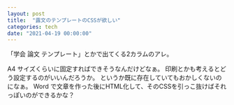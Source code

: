 ```yaml
---
layout: post
title:  "露文のテンプレートのCSSが欲しい"
categories: tech
date: "2021-04-19 00:00:00"
---
```


「学会 論文 テンプレート」とかで出てくる2カラムのアレ。

A4 サイズくらいに固定すればできそうなんだけどなぁ。
印刷とかも考えるとどう設定するのがいいんだろうか。
というか既に存在していてもおかしくないのになぁ。
Word で文章を作った後にHTML化して、そのCSSを引っこ抜けばそれっぽいのができるかな？
